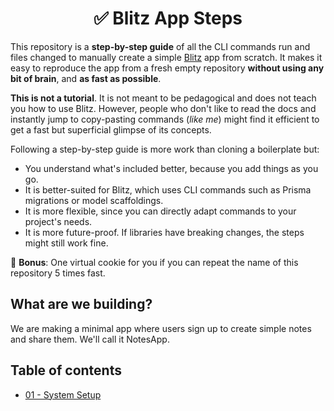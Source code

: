 <h1 align="center">✅ Blitz App Steps</h1>

This repository is a **step-by-step guide** of all the CLI commands run and files changed to manually create a simple [Blitz](https://blitzjs.com/) app from scratch. It makes it easy to reproduce the app from a fresh empty repository **without using any bit of brain**, and **as fast as possible**.

**This is not a tutorial**. It is not meant to be pedagogical and does not teach you how to use Blitz. However, people who don't like to read the docs and instantly jump to copy-pasting commands (_like me_) might find it efficient to get a fast but superficial glimpse of its concepts.

Following a step-by-step guide is more work than cloning a boilerplate but:

- You understand what's included better, because you add things as you go.
- It is better-suited for Blitz, which uses CLI commands such as Prisma migrations or model scaffoldings.
- It is more flexible, since you can directly adapt commands to your project's needs.
- It is more future-proof. If libraries have breaking changes, the steps might still work fine.

🍪 **Bonus**: One virtual cookie for you if you can repeat the name of this repository 5 times fast.

## What are we building?

We are making a minimal app where users sign up to create simple notes and share them. We'll call it NotesApp.

## Table of contents

- [01 - System Setup](/01-system-setup#readme)
